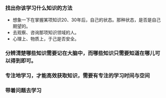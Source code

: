 
### 找出你该学习什么知识的方法
* 想象一下在掌握某项知识20、30年后，自己的状态。那种状态，是否是自己期望的。
* 去观察、咨询那项知识领域的人。
* 心理上、物质上，于己是否安全。

### 分辨清楚哪些知识需要记在大脑中，而哪些知识只需要知道在哪儿可以得到即可。

### 专注地学习，才能高效获取知识，需要有专注的学习时间与空间

### 带着问题去学习
